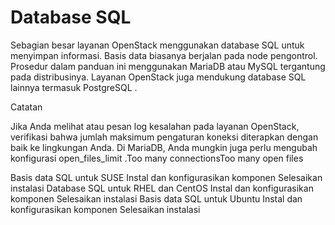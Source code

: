 # Database SQL
   
Sebagian besar layanan OpenStack menggunakan database SQL untuk menyimpan informasi. Basis data biasanya berjalan pada node pengontrol. Prosedur dalam panduan ini menggunakan MariaDB atau MySQL tergantung pada distribusinya. Layanan OpenStack juga mendukung database SQL lainnya termasuk PostgreSQL .

 Catatan

Jika Anda melihat atau pesan log kesalahan pada layanan OpenStack, verifikasi bahwa jumlah maksimum pengaturan koneksi diterapkan dengan baik ke lingkungan Anda. Di MariaDB, Anda mungkin juga perlu mengubah konfigurasi open_files_limit .Too many connectionsToo many open files

Basis data SQL untuk SUSE
Instal dan konfigurasikan komponen
Selesaikan instalasi
Database SQL untuk RHEL dan CentOS
Instal dan konfigurasikan komponen
Selesaikan instalasi
Basis data SQL untuk Ubuntu
Instal dan konfigurasikan komponen
Selesaikan instalasi
